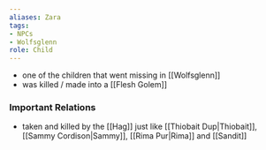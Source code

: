 ```yaml
---
aliases: Zara
tags: 
- NPCs
- Wolfsglenn
role: Child
---
```


* one of the children that went missing in [[Wolfsglenn]]
* was killed / made into a [[Flesh Golem]]

### Important Relations
- taken and killed by the [[Hag]] just like [[Thiobait Dup|Thiobait]], [[Sammy Cordison|Sammy]], [[Rima Pur|Rima]] and [[Sandit]]